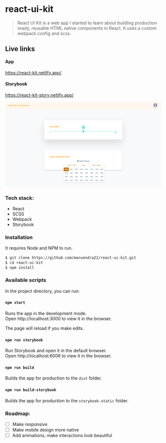 # react-ui-kit

> React UI Kit is a web app I started to learn about building production ready, reusable HTML native components in React. It uses a custom webpack config and scss.

## Live links

#### App
https://react-kit.netlify.app/

#### Storybook
https://react-kit-story.netlify.app/

![Screenshot](react_ui_kit.png)

### Tech stack:

- React
- SCSS
- Webpack
- Storybook

### Installation
It requires Node and NPM to run.

    $ git clone https://github.com/manvendra22/react-ui-kit.git
    $ cd react-ui-kit
    $ npm install

### Available scripts
In the project directory, you can run:

#### `npm start`

Runs the app in the development mode.<br />
Open http://localhost:3000 to view it in the browser.

The page will reload if you make edits.<br />

#### `npm run storybook`

Run Storybook and open it in the default browser.<br />
Open http://localhost:6006 to view it in the browser.

#### `npm run build`

Builds the app for production to the `dist` folder.

#### `npm run build-storybook`

Builds the app for production to the `storybook-static` folder.

### Roadmap:

 - [ ] Make responsive
 - [ ] Make mobile design more native
 - [ ] Add animations, make interactions look beautiful
